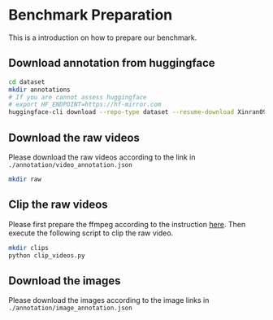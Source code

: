 # Benchmark Preparation 
This is a introduction on how to prepare our benchmark.

## Download annotation from huggingface

```bash
cd dataset
mkdir annotations
# If you are cannot assess huggingface
# export HF_ENDPOINT=https://hf-mirror.com
huggingface-cli download --repo-type dataset --resume-download Xinran0906/CineTechBench --local-dir ./annotation
```

## Download the raw videos 
Please download the raw videos according to the link in `./annotation/video_annotation.json`
```bash
mkdir raw
```

## Clip the raw videos 
Please first prepare the ffmpeg according to the instruction [here](./ffmpeg.md). Then execute the following script to clip the raw video.

```bash
mkdir clips
python clip_videos.py
```

## Download the images
Please download the images according to the image links in `./annotation/image_annotation.json`
